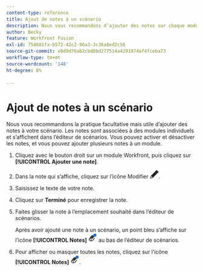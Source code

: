 ```yaml
---
content-type: reference
title: Ajout de notes à un scénario
description: Nous vous recommandons d’ajouter des notes sur chaque module, ce qui est facultatif mais utile.
author: Becky
feature: Workfront Fusion
exl-id: 754601fa-b572-42c2-96a3-3c36a8ed2c56
source-git-commit: e0d9d76ab2cbd8bd277514a4291974af4fceba73
workflow-type: tm+mt
source-wordcount: '148'
ht-degree: 8%

---
```


# Ajout de notes à un scénario

Nous vous recommandons la pratique facultative mais utile d’ajouter des notes à votre scénario. Les notes sont associées à des modules individuels et s’affichent dans l’éditeur de scénarios. Vous pouvez activer et désactiver les notes, et vous pouvez ajouter plusieurs notes à un module.

1. Cliquez avec le bouton droit sur un module Workfront, puis cliquez sur **[!UICONTROL Ajouter une note]**.
1. Dans la note qui s’affiche, cliquez sur l’icône Modifier ![icône Modifier](assets/edit-note.png).
1. Saisissez le texte de votre note.
1. Cliquez sur **Terminé** pour enregistrer la note.
1. Faites glisser la note à l’emplacement souhaité dans l’éditeur de scénarios.

   Après avoir ajouté une note à un scénario, un point bleu s’affiche sur l’icône **[!UICONTROL Notes]** ![icône Notes avec un point](assets/notes-icon-w-dot.png) au bas de l’éditeur de scénarios.

1. Pour afficher ou masquer toutes les notes, cliquez sur l’icône **[!UICONTROL Notes]** ![icône Notes avec un point](assets/notes-icon-w-dot.png).
